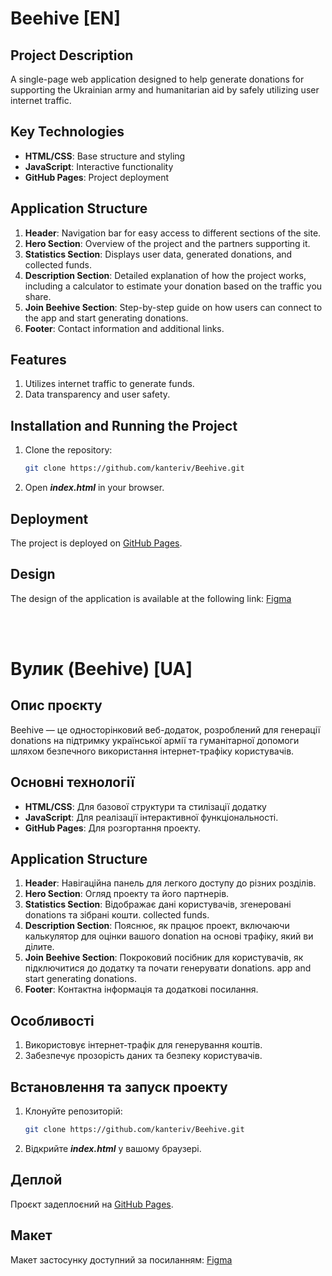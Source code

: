 # Beehive [EN]

## Project Description

A single-page web application designed to help generate donations for supporting
the Ukrainian army and humanitarian aid by safely utilizing user internet
traffic.

## Key Technologies

- **HTML/CSS**: Base structure and styling
- **JavaScript**: Interactive functionality
- **GitHub Pages**: Project deployment

## Application Structure

1. **Header**: Navigation bar for easy access to different sections of the site.
2. **Hero Section**: Overview of the project and the partners supporting it.
3. **Statistics Section**: Displays user data, generated donations, and
   collected funds.
4. **Description Section**: Detailed explanation of how the project works,
   including a calculator to estimate your donation based on the traffic you
   share.
5. **Join Beehive Section**: Step-by-step guide on how users can connect to the
   app and start generating donations.
6. **Footer**: Contact information and additional links.

## Features

1. Utilizes internet traffic to generate funds.
2. Data transparency and user safety.

## Installation and Running the Project

1. Clone the repository:
   ```bash
   git clone https://github.com/kanteriv/Beehive.git
   ```
2. Open **_index.html_** in your browser.

## Deployment

The project is deployed on [GitHub Pages](https://kanteriv.github.io/Beehive/).

## Design

The design of the application is available at the following link:
[Figma](<https://www.figma.com/design/uZp8CBuLxkFwmabmqNkPuj/HIVE-(Copy)?node-id=39-1230&node-type=frame&t=zmClAg35DrMB9tMP-0>)

<br>
<br>

# Вулик (Beehive) [UA]

## Опис проєкту

Beehive — це односторінковий веб-додаток, розроблений для генерації donations на
підтримку української армії та гуманітарної допомоги шляхом безпечного
використання інтернет-трафіку користувачів.

## Основні технології

- **HTML/CSS**: Для базової структури та стилізації додатку
- **JavaScript**: Для реалізації інтерактивної функціональності.
- **GitHub Pages**: Для розгортання проекту.

## Application Structure

1. **Header**: Навігаційна панель для легкого доступу до різних розділів.
2. **Hero Section**: Огляд проекту та його партнерів.
3. **Statistics Section**: Відображає дані користувачів, згенеровані donations
   та зібрані кошти. collected funds.
4. **Description Section**: Пояснює, як працює проект, включаючи калькулятор для
   оцінки вашого donation на основі трафіку, який ви ділите.
5. **Join Beehive Section**: Покроковий посібник для користувачів, як
   підключитися до додатку та почати генерувати donations. app and start
   generating donations.
6. **Footer**: Контактна інформація та додаткові посилання.

## Особливості

1. Використовує інтернет-трафік для генерування коштів.
2. Забезпечує прозорість даних та безпеку користувачів.

## Встановлення та запуск проекту

1. Клонуйте репозиторій:
   ```bash
   git clone https://github.com/kanteriv/Beehive.git
   ```
2. Відкрийте **_index.html_** у вашому браузері.

## Деплой

Проєкт задеплоєний на [GitHub Pages](https://kanteriv.github.io/Beehive/).

## Макет

Макет застосунку доступний за посиланням:
[Figma](<https://www.figma.com/design/uZp8CBuLxkFwmabmqNkPuj/HIVE-(Copy)?node-id=39-1230&node-type=frame&t=zmClAg35DrMB9tMP-0>)
